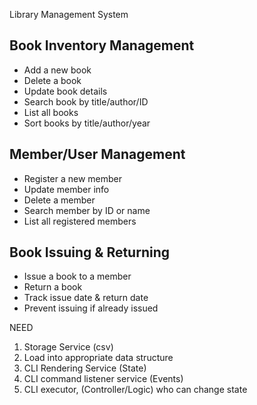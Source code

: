 Library Management System
## Book Inventory Management
* Add a new book
* Delete a book
* Update book details
* Search book by title/author/ID
* List all books
* Sort books by title/author/year 
## Member/User Management
* Register a new member
* Update member info
* Delete a member
* Search member by ID or name
* List all registered members
## Book Issuing & Returning
* Issue a book to a member
* Return a book
* Track issue date & return date
* Prevent issuing if already issued

NEED 
1. Storage Service (csv)
2. Load into appropriate data structure
3. CLI Rendering Service (State)
4. CLI command listener service (Events)
5. CLI executor, (Controller/Logic) who can change state